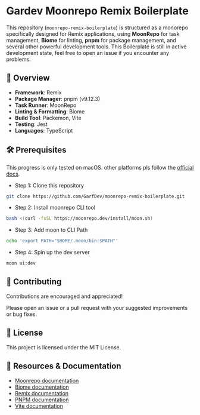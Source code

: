 # Gardev Moonrepo Remix Boilerplate

This repository (`moonrepo-remix-boilerplate`) is structured as a monorepo specifically designed for Remix applications, using **MoonRepo** for task management, **Biome** for linting, **pnpm** for package management, and several other powerful development tools. This Boilerplate is still in active development state, feel free to open an issue if you encounter any problems.

## 📌 Overview

- **Framework**: Remix
- **Package Manager**: pnpm (v9.12.3)
- **Task Runner**: MoonRepo
- **Linting & Formatting**: Biome
- **Build Tool**: Packemon, Vite
- **Testing**: Jest
- **Languages**: TypeScript

## 🛠 Prerequisites

This progress is only tested on macOS. other platforms pls follow the [official docs](https://moonrepo.dev/docs/install).

- Step 1: Clone this repository

```bash
git clone https://github.com/GarfDev/moonrepo-remix-boilerplate.git
```

- Step 2: Install moonrepo CLI tool

```bash
bash <(curl -fsSL https://moonrepo.dev/install/moon.sh)
```

- Step 3: Add moon to CLI Path

```bash
echo 'export PATH="$HOME/.moon/bin:$PATH"'
```

- Step 4: Spin up the dev server

```bash
moon ui:dev
```

## 🌱 Contributing

Contributions are encouraged and appreciated!

Please open an issue or a pull request with your suggested improvements or bug fixes.

## 📜 License

This project is licensed under the MIT License.

## 🔗 Resources & Documentation

- [Moonrepo documentation](https://moonrepo.dev/docs)
- [Biome documentation](https://biomejs.dev/)
- [Remix documentation](https://remix.run/docs/en/main)
- [PNPM documentation](https://pnpm.io/motivation)
- [Vite documentation](https://vite.dev/guide/)
